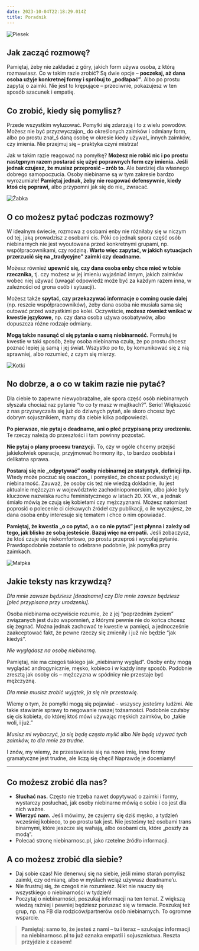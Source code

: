 ```yaml
---
date: 2023-10-04T22:18:29.014Z
title: Poradnik
---
```

<columns reverse>
<div>

![Piesek](images/piesek.jpg)

</div>
<div>

## Jak zacząć rozmowę?

Pamiętaj, żeby nie zakładać z góry, jakich form używa osoba, z którą rozmawiasz. Co w takim razie zrobić? Są dwie opcje – **poczekaj, aż dana osoba użyje konkretnej formy i spróbuj to „podłapać”**. Albo po prostu zapytaj o zaimki. Nie jest to krępujące – przeciwnie, pokazujesz w ten sposób szacunek i empatię. 

## Co zrobić, kiedy się pomylisz?

Przede wszystkim wyluzować. Pomyłki się zdarzają i to z wielu powodów. Możesz nie być przyzwyczajon_ do określonych zaimków i odmiany form, albo po prostu znał_ś daną osobę w okresie kiedy używał_ innych zaimków, czy imienia. Nie przejmuj się – praktyka czyni mistrza!

Jak w takim razie reagować na pomyłkę? **Możesz nie robić nic i po prostu następnym razem postarać się użyć poprawnych form czy imienia. Jeśli jednak czujesz, że musisz przeprosić – zrób to.** Ale bardziej dla własnego dobrego samopoczucia. Osoby niebinarne są w tym zakresie bardzo wyrozumiałe! **Pamiętaj jednak, żeby nie reagować defensywnie, kiedy ktoś cię poprawi,** albo przypomni jak się do nie_ zwracać.

</div>
</columns>
<columns>
<div>

![Żabka](images/zabka.jpg)

</div>
<div>

## O co możesz pytać podczas rozmowy?

W idealnym świecie, rozmowa z osobami enby nie różniłaby się w niczym od tej, jaką prowadzisz z osobami cis. Póki co jednak spora część osób niebinarnych nie jest wyoutowana przed konkretnymi grupami, np. współpracownikami, czy rodziną. **Warto więc zapytać, w jakich sytuacjach przerzucić się na „tradycyjne” zaimki czy deadname.**

Możesz również **upewnić się, czy dana osoba enby chce mieć w tobie rzecznika,** tj. czy możesz w jej imieniu wyjaśniać innym, jakich zaimków wobec niej używać (uwaga! odpowiedź może być za każdym razem inna, w zależności od grona osób i sytuacji).

Możesz także **spytać, czy przekazywać informacje o coming oucie dalej** (np. reszcie współpracowników), żeby dana osoba nie musiała sama się outować przed wszystkimi po kolei. Oczywiście, **możesz również wnikać w kwestie językowe,** np. czy dana osoba używa osobatywów, albo dopuszcza różne rodzaje odmiany.

**Mogą także nasunąć ci się pytania o samą niebinarność.** Formułuj te kwestie w taki sposób, żeby osoba niebinarna czuła, że po prostu chcesz poznać lepiej ją samą i jej świat. Wszystko po to, by komunikować się z nią sprawniej, albo rozumieć, z czym się mierzy.

</div>
</columns>
<columns reverse>
<div>

![Kotki](images/kotki.jpg)

</div>
<div>

## No dobrze, a o co w takim razie nie pytać?

Dla ciebie to zapewne niewyobrażalne, ale spora część osób niebinarnych słyszała chociaż raz pytanie “to co ty masz w majtkach?”. Serio! Większość z nas przyzwyczaiła się już do dziwnych pytań, ale skoro chcesz być dobrym sojusznikiem, mamy dla ciebie kilka podpowiedzi.

**Po pierwsze, nie pytaj o deadname, ani o płeć przypisaną przy urodzeniu.** Te rzeczy należą do przeszłości i tam powinny pozostać.

**Nie pytaj o plany procesu tranzycji.** To, czy w ogóle chcemy przejść jakiekolwiek operacje, przyjmować hormony itp., to bardzo osobista i delikatna sprawa.

**Postaraj się nie „odpytywać” osoby niebinarnej ze statystyk, definicji itp.** Wtedy może poczuć się osaczon_ i pomyśleć, że chcesz podważyć jej niebinarność. Zauważ, że osoby cis też nie wiedzą dokładnie, ilu jest aktualnie mężczyzn w województwie zachodniopomorskim, albo jakie były kluczowe nazwiska ruchu feministycznego w latach 20. XX w., a jednak śmiało mówią że czują się kobietami czy mężczyznami. Możesz natomiast poprosić o polecenie ci ciekawych źródeł czy publikacji, o ile wyczujesz, że dana osoba enby interesuje się tematem i chce o nim opowiadać.

**Pamiętaj, że kwestia „o co pytać, a o co nie pytać” jest płynna i zależy od tego, jak blisko ze sobą jesteście. Bazuj więc na empatii.** Jeśli zobaczysz, że ktoś czuje się niekomfortowo, po prostu przeproś i wycofaj pytanie. Prawdopodobnie zostanie to odebrane podobnie, jak pomyłka przy zaimkach.

</div>
</columns>
<columns>
<div>

![Małpka](images/malpka.jpg)

</div>
<div>

## Jakie teksty nas krzywdzą?

*Dla mnie zawsze będziesz [deadname]* czy *Dla mnie zawsze będziesz [płeć przypisana przy urodzeniu].*

Osoba niebinarna oczywiście rozumie, że z jej “poprzednim życiem” związanych jest dużo wspomnień, z którymi pewnie nie do końca chcesz się żegnać. Można jednak zachować te kwestie w pamięci, a jednocześnie zaakceptować fakt, że pewne rzeczy się zmieniły i już nie będzie “jak kiedyś”.

*Nie wyglądasz na osobę niebinarną.*

Pamiętaj, nie ma czegoś takiego jak „niebinarny wygląd”. Osoby enby mogą wyglądać androgynicznie, męsko, kobieco i w każdy inny sposób. Podobnie zresztą jak osoby cis – mężczyzna w spódnicy nie przestaje być mężczyzną.

*Dla mnie musisz zrobić wyjątek, ja się nie przestawię.*

Wiemy o tym, że pomyłki mogą się pojawiać - wszyscy jesteśmy ludźmi. Ale takie stawianie sprawy to negowanie naszej tożsamości. Podobnie czułaby się cis kobieta, do której ktoś mówi używając męskich zaimków, bo „takie woli, i już.”

*Musisz mi wybaczyć, ja się będę często mylić* albo *Nie będę używać tych zaimków, to dla mnie za trudne.*

I znów, my wiemy, że przestawienie się na nowe imię, inne formy gramatyczne jest trudne, ale liczą się chęci! Naprawdę je doceniamy!

</div>
</columns>
<hr/>
<div>
<columns>
<div>

## Co możesz zrobić dla nas?

- **Słuchać nas.** Często nie trzeba nawet dopytywać o zaimki i formy, wystarczy posłuchać, jak osoby niebinarne mówią o sobie i co jest dla nich ważne. 
- **Wierzyć nam.** Jeśli mówimy, że czujemy się dziś męsko, a tydzień wcześniej kobieco, to po prostu tak jest. Nie jesteśmy też osobami trans binarnymi, które jeszcze się wahają, albo osobami cis, które „poszły za modą”. 
- Polecać stronę niebinarnosc.pl, jako rzetelne źródło informacji. 

</div>
<div>

## A co możesz zrobić dla siebie?

- Daj sobie czas! Nie denerwuj się na siebie, jeśli mimo starań pomylisz zaimki, czy odmianę, albo w myślach wciąż używasz deadname’u. 
- Nie frustruj się, że czegoś nie rozumiesz. Nikt nie nauczy się wszystkiego o niebinarności w tydzień!
- Poczytaj o niebinarności, poszukaj informacji na ten temat. Z większą wiedzą raźniej i pewniej będziesz poruszać się w temacie. Poszukaj też grup, np. na FB dla rodziców/partnerów osób niebinarnych. To ogromne wsparcie. 

</div>
</columns>

> **Pamiętaj: samo to, że jesteś z nami – tu i teraz – szukając informacji na niebinarnosc.pl to już oznaka empatii i sojusznictwa. Reszta przyjdzie z czasem!**

</div>